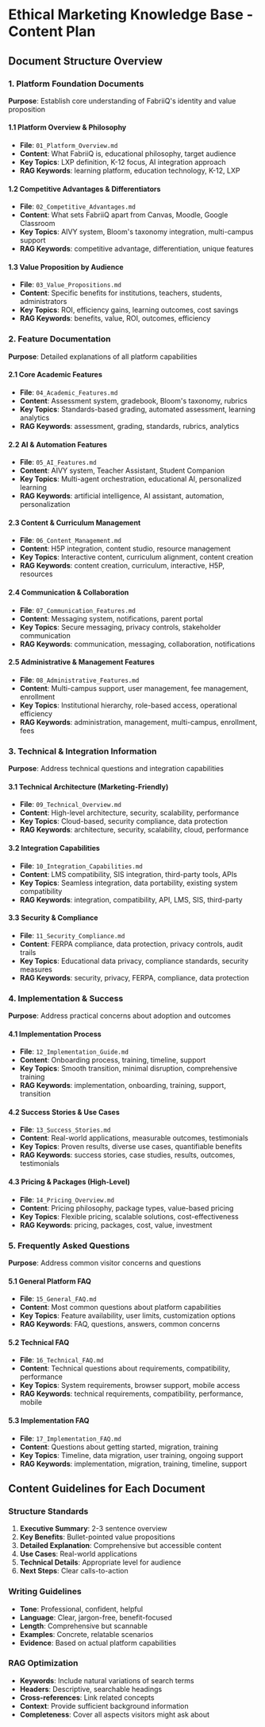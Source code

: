 # Ethical Marketing Knowledge Base - Content Plan

## Document Structure Overview

### 1. Platform Foundation Documents
**Purpose**: Establish core understanding of FabriiQ's identity and value proposition

#### 1.1 Platform Overview & Philosophy
- **File**: `01_Platform_Overview.md`
- **Content**: What FabriiQ is, educational philosophy, target audience
- **Key Topics**: LXP definition, K-12 focus, AI integration approach
- **RAG Keywords**: learning platform, education technology, K-12, LXP

#### 1.2 Competitive Advantages & Differentiators  
- **File**: `02_Competitive_Advantages.md`
- **Content**: What sets FabriiQ apart from Canvas, Moodle, Google Classroom
- **Key Topics**: AIVY system, Bloom's taxonomy integration, multi-campus support
- **RAG Keywords**: competitive advantage, differentiation, unique features

#### 1.3 Value Proposition by Audience
- **File**: `03_Value_Propositions.md`
- **Content**: Specific benefits for institutions, teachers, students, administrators
- **Key Topics**: ROI, efficiency gains, learning outcomes, cost savings
- **RAG Keywords**: benefits, value, ROI, outcomes, efficiency

### 2. Feature Documentation
**Purpose**: Detailed explanations of all platform capabilities

#### 2.1 Core Academic Features
- **File**: `04_Academic_Features.md`
- **Content**: Assessment system, gradebook, Bloom's taxonomy, rubrics
- **Key Topics**: Standards-based grading, automated assessment, learning analytics
- **RAG Keywords**: assessment, grading, standards, rubrics, analytics

#### 2.2 AI & Automation Features
- **File**: `05_AI_Features.md`
- **Content**: AIVY system, Teacher Assistant, Student Companion
- **Key Topics**: Multi-agent orchestration, educational AI, personalized learning
- **RAG Keywords**: artificial intelligence, AI assistant, automation, personalization

#### 2.3 Content & Curriculum Management
- **File**: `06_Content_Management.md`
- **Content**: H5P integration, content studio, resource management
- **Key Topics**: Interactive content, curriculum alignment, content creation
- **RAG Keywords**: content creation, curriculum, interactive, H5P, resources

#### 2.4 Communication & Collaboration
- **File**: `07_Communication_Features.md`
- **Content**: Messaging system, notifications, parent portal
- **Key Topics**: Secure messaging, privacy controls, stakeholder communication
- **RAG Keywords**: communication, messaging, collaboration, notifications

#### 2.5 Administrative & Management Features
- **File**: `08_Administrative_Features.md`
- **Content**: Multi-campus support, user management, fee management, enrollment
- **Key Topics**: Institutional hierarchy, role-based access, operational efficiency
- **RAG Keywords**: administration, management, multi-campus, enrollment, fees

### 3. Technical & Integration Information
**Purpose**: Address technical questions and integration capabilities

#### 3.1 Technical Architecture (Marketing-Friendly)
- **File**: `09_Technical_Overview.md`
- **Content**: High-level architecture, security, scalability, performance
- **Key Topics**: Cloud-based, security compliance, data protection
- **RAG Keywords**: architecture, security, scalability, cloud, performance

#### 3.2 Integration Capabilities
- **File**: `10_Integration_Capabilities.md`
- **Content**: LMS compatibility, SIS integration, third-party tools, APIs
- **Key Topics**: Seamless integration, data portability, existing system compatibility
- **RAG Keywords**: integration, compatibility, API, LMS, SIS, third-party

#### 3.3 Security & Compliance
- **File**: `11_Security_Compliance.md`
- **Content**: FERPA compliance, data protection, privacy controls, audit trails
- **Key Topics**: Educational data privacy, compliance standards, security measures
- **RAG Keywords**: security, privacy, FERPA, compliance, data protection

### 4. Implementation & Success
**Purpose**: Address practical concerns about adoption and outcomes

#### 4.1 Implementation Process
- **File**: `12_Implementation_Guide.md`
- **Content**: Onboarding process, training, timeline, support
- **Key Topics**: Smooth transition, minimal disruption, comprehensive training
- **RAG Keywords**: implementation, onboarding, training, support, transition

#### 4.2 Success Stories & Use Cases
- **File**: `13_Success_Stories.md`
- **Content**: Real-world applications, measurable outcomes, testimonials
- **Key Topics**: Proven results, diverse use cases, quantifiable benefits
- **RAG Keywords**: success stories, case studies, results, outcomes, testimonials

#### 4.3 Pricing & Packages (High-Level)
- **File**: `14_Pricing_Overview.md`
- **Content**: Pricing philosophy, package types, value-based pricing
- **Key Topics**: Flexible pricing, scalable solutions, cost-effectiveness
- **RAG Keywords**: pricing, packages, cost, value, investment

### 5. Frequently Asked Questions
**Purpose**: Address common visitor concerns and questions

#### 5.1 General Platform FAQ
- **File**: `15_General_FAQ.md`
- **Content**: Most common questions about platform capabilities
- **Key Topics**: Feature availability, user limits, customization options
- **RAG Keywords**: FAQ, questions, answers, common concerns

#### 5.2 Technical FAQ
- **File**: `16_Technical_FAQ.md`
- **Content**: Technical questions about requirements, compatibility, performance
- **Key Topics**: System requirements, browser support, mobile access
- **RAG Keywords**: technical requirements, compatibility, performance, mobile

#### 5.3 Implementation FAQ
- **File**: `17_Implementation_FAQ.md`
- **Content**: Questions about getting started, migration, training
- **Key Topics**: Timeline, data migration, user training, ongoing support
- **RAG Keywords**: implementation, migration, training, timeline, support

## Content Guidelines for Each Document

### Structure Standards
1. **Executive Summary**: 2-3 sentence overview
2. **Key Benefits**: Bullet-pointed value propositions
3. **Detailed Explanation**: Comprehensive but accessible content
4. **Use Cases**: Real-world applications
5. **Technical Details**: Appropriate level for audience
6. **Next Steps**: Clear calls-to-action

### Writing Guidelines
- **Tone**: Professional, confident, helpful
- **Language**: Clear, jargon-free, benefit-focused
- **Length**: Comprehensive but scannable
- **Examples**: Concrete, relatable scenarios
- **Evidence**: Based on actual platform capabilities

### RAG Optimization
- **Keywords**: Include natural variations of search terms
- **Headers**: Descriptive, searchable headings
- **Cross-references**: Link related concepts
- **Context**: Provide sufficient background information
- **Completeness**: Cover all aspects visitors might ask about
